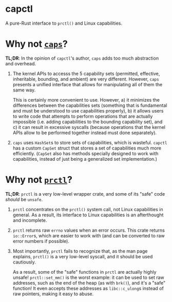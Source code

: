 # capctl

A pure-Rust interface to `prctl()` and Linux capabilities.

# Why not [`caps`](https://crates.io/crates/caps)?

**TL;DR**: In the opinion of `capctl`'s author, `caps` adds too much abstraction and overhead.

1. The kernel APIs to accesss the 5 capability sets (permitted, effective, inheritable, bounding, and ambient) are very different. However, `caps` presents a unified interface that allows for manipulating all of them the same way.

   This is certainly more convenient to use. However, a) it minimizes the differences between the capabilities sets (something that is fundamental and must be understood to use capabilities properly), b) it allows users to write code that attempts to perform operations that are actually impossible (i.e. adding capabilities to the bounding capability set), and c) it can result in excessive syscalls (because operations that the kernel APIs allow to be performed together instead must done separately).

2. `caps` uses `HashSet`s to store sets of capabilities, which is wasteful. `capctl` has a custom `CapSet` struct that stores a set of capabilities much more efficiently. (`CapSet` also has methods specially designed to work with capabilities, instead of just being a generalized set implementation.)

# Why not [`prctl`](https://crates.io/crates/prctl)?

**TL;DR**: `prctl` is a very low-level wrapper crate, and some of its "safe" code *should* be `unsafe`.

1. `prctl` concentrates on the `prctl()` system call, not Linux capabilities in general. As a result, its interface to Linux capabilities is an afterthought and incomplete.

2. `prctl` returns raw `errno` values when an error occurs. This crate returns `io::Error`s, which are easier to work with (and can be converted to raw error numbers if possible).

3. Most importantly, `prctl` fails to recognize that, as the man page explains, `prctl()` is a very low-level syscall, and it should be used cautiously.

   As a result, some of the "safe" functions in `prctl` are actually highly unsafe! `prctl::set_mm()` is the worst example: it can be used to set raw addresses, such as the end of the heap (as with `brk()`), and it's a "safe" function! It even accepts these addresses as `libc::c_ulong`s instead of raw pointers, making it easy to abuse.
